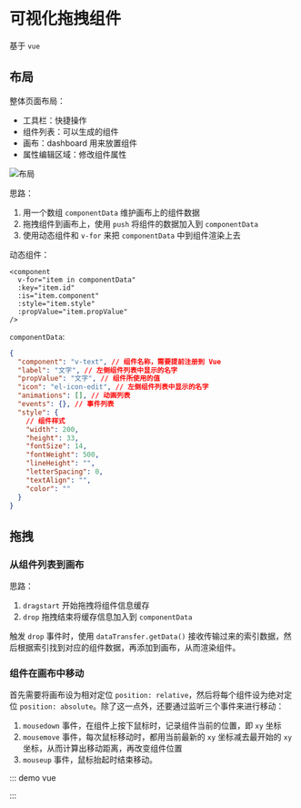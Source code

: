 # 可视化拖拽组件

基于 `vue`

## 布局

整体页面布局：

- 工具栏：快捷操作
- 组件列表：可以生成的组件
- 画布：dashboard 用来放置组件
- 属性编辑区域：修改组件属性

<img :src="$withBase('/eng_vdrag_1.png')" alt="布局">

思路：

1. 用一个数组 `componentData` 维护画布上的组件数据
2. 拖拽组件到画布上，使用 `push` 将组件的数据加入到 `componentData`
3. 使用动态组件和 `v-for` 来把 `componentData` 中到组件渲染上去

动态组件：

```vue
<component
  v-for="item in componentData"
  :key="item.id"
  :is="item.component"
  :style="item.style"
  :propValue="item.propValue"
/>
```

`componentData`:

```json
{
  "component": "v-text", // 组件名称，需要提前注册到 Vue
  "label": "文字", // 左侧组件列表中显示的名字
  "propValue": "文字", // 组件所使用的值
  "icon": "el-icon-edit", // 左侧组件列表中显示的名字
  "animations": [], // 动画列表
  "events": {}, // 事件列表
  "style": {
    // 组件样式
    "width": 200,
    "height": 33,
    "fontSize": 14,
    "fontWeight": 500,
    "lineHeight": "",
    "letterSpacing": 0,
    "textAlign": "",
    "color": ""
  }
}
```

## 拖拽

### 从组件列表到画布

思路：

1. `dragstart` 开始拖拽将组件信息缓存
2. `drop` 拖拽结束将缓存信息加入到 `componentData`

触发 `drop` 事件时，使用 `dataTransfer.getData()` 接收传输过来的索引数据，然后根据索引找到对应的组件数据，再添加到画布，从而渲染组件。

### 组件在画布中移动

首先需要将画布设为相对定位 `position: relative`，然后将每个组件设为绝对定位 `position: absolute`。除了这一点外，还要通过监听三个事件来进行移动：

1. `mousedown` 事件，在组件上按下鼠标时，记录组件当前的位置，即 `xy` 坐标
2. `mousemove` 事件，每次鼠标移动时，都用当前最新的 `xy` 坐标减去最开始的 `xy` 坐标，从而计算出移动距离，再改变组件位置
3. `mouseup` 事件，鼠标抬起时结束移动。

::: demo vue

<template>
  <div class="content-wrap">
    <!-- 组件列表 -->
    <div @dragstart="handleDragStart" class="component-list">
      <div
        v-for="(item, index) in componentList"
        :key="index"
        class="list"
        draggable
        :data-index="index"
      >
        <!-- 自定义组件 -->
        <span>{{ item.label }}</span>
      </div>
    </div>
    <!-- 画板 -->
    <div
      class="content"
      @drop="handleDrop"
      @dragover="handleDragOver"
      @mousedown="handleMouseDown"
      ref="content"
    >
      <div
        v-for="(item, index) in componentData"
        :key="index"
        class="list"
        :data-index="index"
        :style="item.style"
      >
        <!-- 自定义组件 -->
        <span>{{ item.label }}</span>
      </div>
    </div>
  </div>
</template>

<script>
export default {
  data() {
    return {
      componentList: [
        {
          label: "文本1"
        },
        {
          label: "文本2"
        },
        {
          label: "文本3"
        }
      ],
      componentData: [],
      operation: ""
    };
  },
  methods: {
    handleDragStart(e) {
      e.dataTransfer.setData("index", e.target.dataset.index);
      this.operation = "drag";
    },
    handleDrop(e) {
      e.preventDefault();
      e.stopPropagation();

      // 拖拽的组件
      let selected = this.componentList[e.dataTransfer.getData("index")];
      if (!selected) return false;
      const component = JSON.parse(JSON.stringify(selected));
      component.style = {
        top: e.offsetY + "px",
        left: e.offsetX + "px"
      };
      const tmp = [...this.componentData, component];
      // 把组件信息加入到画布组件信息队列中
      this.$set(this, "componentData", tmp);
    },
    handleDragOver(e) {
      // 需要这样设置才能触发 drop
      // 1. 屏蔽默认事件
      // 2. 设置 dropEffect = copy
      e.preventDefault();
      if (this.operation === "drag") e.dataTransfer.dropEffect = "copy";
      if (this.operation === "move") {
        return false;
      }
    },
    handleMouseDown(e) {
      e.stopPropagation();
      this.operation = "move";
      // 移动选中的组件
      let selected = this.componentData[e.target.parentNode.dataset.index];
      if (!selected) return false;
      const component = JSON.parse(JSON.stringify(selected));
      const pos = component.style;
      const startY = e.clientY;
      const startX = e.clientX;
      const startTop = Number(pos.top.replace("px", ""));
      const startLeft = Number(pos.left.replace("px", ""));

      // mousemove 修改位置
      const move = moveEvent => {
        const currX = moveEvent.clientX;
        const currY = moveEvent.clientY;
        pos.top = currY - startY + startTop;
        pos.left = currX - startX + startLeft;
        // 修改当前组件样式
        selected.style = {
          top: pos.top + "px",
          left: pos.left + "px"
        };
      };

      // mouseup 解除事件绑定
      const up = () => {
        document.removeEventListener("mousemove", move);
        document.removeEventListener("mouseup", up);
      };

      document.addEventListener("mousemove", move);
      document.addEventListener("mouseup", up);
    }
  }
};
</script>

<style scoped>
.content-wrap {
  display: flex;
  flex-direction: row;
}
.component-list {
  display: flex;
  flex-wrap: wrap;
  justify-content: space-between;
  padding: 10px;
  height: 200px;
  width: 100px;
  border: 1px solid lightblue;
}
.content {
  height: 200px;
  flex: 1;
  border: 1px solid lightblue;
  padding: 10px;
  margin-left: 10px;
  position: relative;
}
.list {
  height: fit-content;
  width: fit-content;
  border: 1px solid grey;
  cursor: grab;
  margin-bottom: 10px;
  text-align: center;
  color: #333;
  padding: 2px 5px;
  display: flex;
  align-items: center;
  justify-content: center;
}

.content .list{
  position: absolute;
}
</style>

:::
